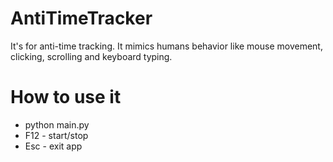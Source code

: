 # AntiTimeTracker
It's for anti-time tracking. It mimics humans behavior like mouse movement, clicking, scrolling and keyboard typing.

# How to use it
* python main.py
* F12 - start/stop
* Esc - exit app
